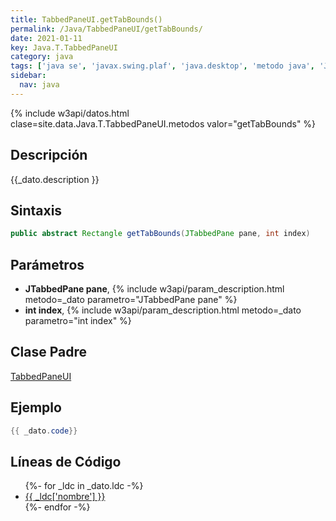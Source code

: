```yaml
---
title: TabbedPaneUI.getTabBounds()
permalink: /Java/TabbedPaneUI/getTabBounds/
date: 2021-01-11
key: Java.T.TabbedPaneUI
category: java
tags: ['java se', 'javax.swing.plaf', 'java.desktop', 'metodo java', 'Java 1.0']
sidebar: 
  nav: java
---
```


{% include w3api/datos.html clase=site.data.Java.T.TabbedPaneUI.metodos valor="getTabBounds" %}

## Descripción
{{_dato.description }}

## Sintaxis
~~~java
public abstract Rectangle getTabBounds(JTabbedPane pane, int index)
~~~

## Parámetros
* **JTabbedPane pane**,  {% include w3api/param_description.html metodo=_dato parametro="JTabbedPane pane" %}
* **int index**,  {% include w3api/param_description.html metodo=_dato parametro="int index" %}

## Clase Padre
[TabbedPaneUI](/Java/TabbedPaneUI/)

## Ejemplo
~~~java
{{ _dato.code}}
~~~

## Líneas de Código
<ul>
{%- for _ldc in _dato.ldc -%}
   <li>
       <a href="{{_ldc['url'] }}">{{ _ldc['nombre'] }}</a>
   </li>
{%- endfor -%}
</ul>
